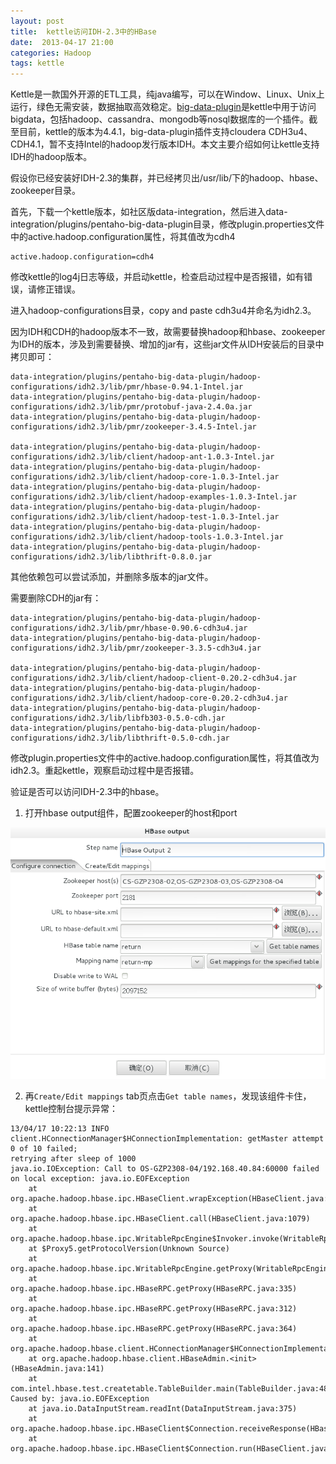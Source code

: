 ```yaml
---
layout: post
title:  kettle访问IDH-2.3中的HBase
date:  2013-04-17 21:00
categories: Hadoop
tags: kettle
---
```


Kettle是一款国外开源的ETL工具，纯java编写，可以在Window、Linux、Unix上运行，绿色无需安装，数据抽取高效稳定。[big-data-plugin](https://github.com/pentaho/big-data-plugin)是kettle中用于访问bigdata，包括hadoop、cassandra、mongodb等nosql数据库的一个插件。截至目前，kettle的版本为4.4.1，big-data-plugin插件支持cloudera CDH3u4、CDH4.1，暂不支持Intel的hadoop发行版本IDH。本文主要介绍如何让kettle支持IDH的hadoop版本。

假设你已经安装好IDH-2.3的集群，并已经拷贝出/usr/lib/下的hadoop、hbase、zookeeper目录。

首先，下载一个kettle版本，如社区版data-integration，然后进入data-integration/plugins/pentaho-big-data-plugin目录，修改plugin.properties文件中的active.hadoop.configuration属性，将其值改为cdh4

```
active.hadoop.configuration=cdh4
```

修改kettle的log4j日志等级，并启动kettle，检查启动过程中是否报错，如有错误，请修正错误。

进入hadoop-configurations目录，copy and paste cdh3u4并命名为idh2.3。

因为IDH和CDH的hadoop版本不一致，故需要替换hadoop和hbase、zookeeper为IDH的版本，涉及到需要替换、增加的jar有，这些jar文件从IDH安装后的目录中拷贝即可：

```
data-integration/plugins/pentaho-big-data-plugin/hadoop-configurations/idh2.3/lib/pmr/hbase-0.94.1-Intel.jar
data-integration/plugins/pentaho-big-data-plugin/hadoop-configurations/idh2.3/lib/pmr/protobuf-java-2.4.0a.jar
data-integration/plugins/pentaho-big-data-plugin/hadoop-configurations/idh2.3/lib/pmr/zookeeper-3.4.5-Intel.jar

data-integration/plugins/pentaho-big-data-plugin/hadoop-configurations/idh2.3/lib/client/hadoop-ant-1.0.3-Intel.jar
data-integration/plugins/pentaho-big-data-plugin/hadoop-configurations/idh2.3/lib/client/hadoop-core-1.0.3-Intel.jar
data-integration/plugins/pentaho-big-data-plugin/hadoop-configurations/idh2.3/lib/client/hadoop-examples-1.0.3-Intel.jar
data-integration/plugins/pentaho-big-data-plugin/hadoop-configurations/idh2.3/lib/client/hadoop-test-1.0.3-Intel.jar
data-integration/plugins/pentaho-big-data-plugin/hadoop-configurations/idh2.3/lib/client/hadoop-tools-1.0.3-Intel.jar
data-integration/plugins/pentaho-big-data-plugin/hadoop-configurations/idh2.3/lib/libthrift-0.8.0.jar
```

其他依赖包可以尝试添加，并删除多版本的jar文件。

需要删除CDH的jar有：

```
data-integration/plugins/pentaho-big-data-plugin/hadoop-configurations/idh2.3/lib/pmr/hbase-0.90.6-cdh3u4.jar
data-integration/plugins/pentaho-big-data-plugin/hadoop-configurations/idh2.3/lib/pmr/zookeeper-3.3.5-cdh3u4.jar

data-integration/plugins/pentaho-big-data-plugin/hadoop-configurations/idh2.3/lib/client/hadoop-client-0.20.2-cdh3u4.jar
data-integration/plugins/pentaho-big-data-plugin/hadoop-configurations/idh2.3/lib/client/hadoop-core-0.20.2-cdh3u4.jar
data-integration/plugins/pentaho-big-data-plugin/hadoop-configurations/idh2.3/lib/libfb303-0.5.0-cdh.jar
data-integration/plugins/pentaho-big-data-plugin/hadoop-configurations/idh2.3/lib/libthrift-0.5.0-cdh.jar
```

修改plugin.properties文件中的active.hadoop.configuration属性，将其值改为idh2.3。重起kettle，观察启动过程中是否报错。

验证是否可以访问IDH-2.3中的hbase。
1. 打开hbase output组件，配置zookeeper的host和port

![hbase-output-setup-for-idh-2.3](/files/2013/hbase-output-setup-for-idh-2.3.png)


2. 再`Create/Edit mappings` tab页点击`Get table names`，发现该组件卡住，kettle控制台提示异常：

```
13/04/17 10:22:13 INFO client.HConnectionManager$HConnectionImplementation: getMaster attempt 0 of 10 failed; 
retrying after sleep of 1000
java.io.IOException: Call to OS-GZP2308-04/192.168.40.84:60000 failed on local exception: java.io.EOFException
	at org.apache.hadoop.hbase.ipc.HBaseClient.wrapException(HBaseClient.java:1110)
	at org.apache.hadoop.hbase.ipc.HBaseClient.call(HBaseClient.java:1079)
	at org.apache.hadoop.hbase.ipc.WritableRpcEngine$Invoker.invoke(WritableRpcEngine.java:150)
	at $Proxy5.getProtocolVersion(Unknown Source)
	at org.apache.hadoop.hbase.ipc.WritableRpcEngine.getProxy(WritableRpcEngine.java:183)
	at org.apache.hadoop.hbase.ipc.HBaseRPC.getProxy(HBaseRPC.java:335)
	at org.apache.hadoop.hbase.ipc.HBaseRPC.getProxy(HBaseRPC.java:312)
	at org.apache.hadoop.hbase.ipc.HBaseRPC.getProxy(HBaseRPC.java:364)
	at org.apache.hadoop.hbase.client.HConnectionManager$HConnectionImplementation.getMaster(HConnectionManager.java:710)
	at org.apache.hadoop.hbase.client.HBaseAdmin.<init>(HBaseAdmin.java:141)
	at com.intel.hbase.test.createtable.TableBuilder.main(TableBuilder.java:48)
Caused by: java.io.EOFException
	at java.io.DataInputStream.readInt(DataInputStream.java:375)
	at org.apache.hadoop.hbase.ipc.HBaseClient$Connection.receiveResponse(HBaseClient.java:605)
	at org.apache.hadoop.hbase.ipc.HBaseClient$Connection.run(HBaseClient.java:538)
```






